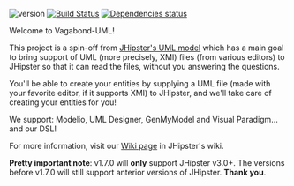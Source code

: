 ![version](https://badge.fury.io/js/vagabond-uml.svg)
[![Build Status](https://travis-ci.org/hakandilek/vagabond-uml.svg?branch=master)](https://travis-ci.org/hakandilek/vagabond-uml) 
[![Dependencies status](https://david-dm.org/hakandilek/vagabond-uml.svg)](https://david-dm.org/hakandilek/vagabond-uml)

Welcome to Vagabond-UML!

This project is a spin-off from [JHipster's UML model](https://jhipster.github.io/jhipster-uml/) which has a main goal to bring support of UML (more precisely, XMI) files (from various editors) to JHipster so that it can read the files, without you answering the questions.

You'll be able to create your entities by supplying a UML file (made with your favorite editor, if it supports XMI) to JHipster, and we'll take care of creating your entities for you!

We support: Modelio, UML Designer, GenMyModel and Visual Paradigm... and our DSL!


For more information, visit our [Wiki page](https://jhipster.github.io/jhipster-uml/) in JHipster's wiki.

**Pretty important note**: v1.7.0 will **only** support JHipster v3.0+. The versions before v1.7.0 will still support anterior versions of JHipster.
**Thank you**.
